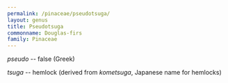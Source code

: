```yaml
---
permalink: /pinaceae/pseudotsuga/
layout: genus
title: Pseudotsuga
commonname: Douglas-firs
family: Pinaceae
---
```


*pseudo* -- false (Greek)

*tsuga* -- hemlock (derived from *kometsuga*, Japanese name for hemlocks)
